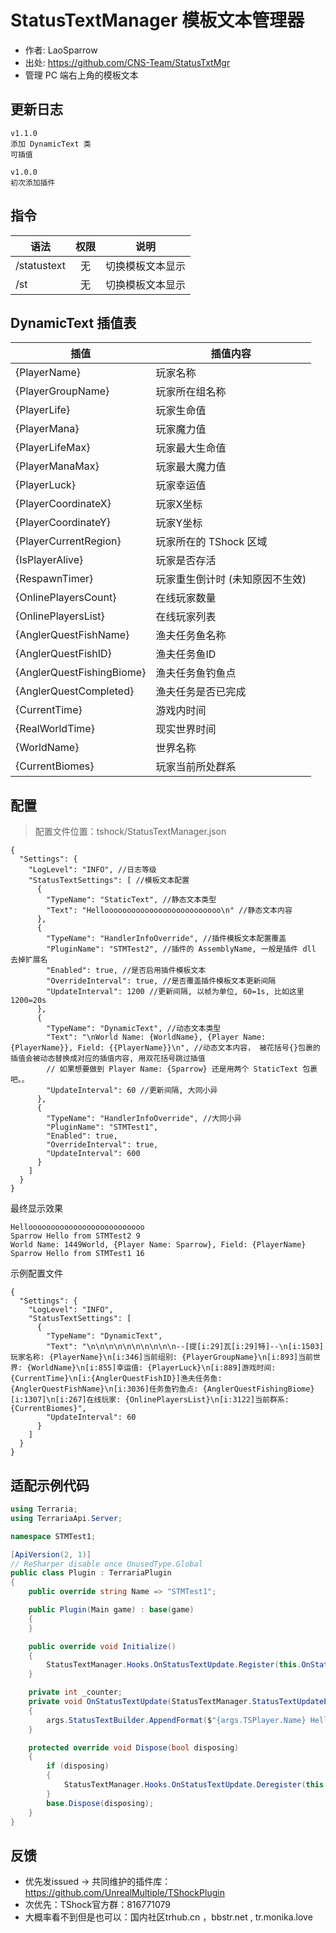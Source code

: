# StatusTextManager 模板文本管理器
- 作者: LaoSparrow
- 出处: https://github.com/CNS-Team/StatusTxtMgr
- 管理 PC 端右上角的模板文本

## 更新日志

```
v1.1.0
添加 DynamicText 类
可插值

v1.0.0
初次添加插件
```

## 指令

| 语法        | 权限  |       说明       |
| ----------- | :---: | :--------------: |
| /statustext |  无   | 切换模板文本显示 |
| /st         |  无   | 切换模板文本显示 |

## DynamicText 插值表

| 插值                      | 插值内容                        |
| ------------------------- | ------------------------------- |
| {PlayerName}              | 玩家名称                        |
| {PlayerGroupName}         | 玩家所在组名称                  |
| {PlayerLife}              | 玩家生命值                      |
| {PlayerMana}              | 玩家魔力值                      |
| {PlayerLifeMax}           | 玩家最大生命值                  |
| {PlayerManaMax}           | 玩家最大魔力值                  |
| {PlayerLuck}              | 玩家幸运值                      |
| {PlayerCoordinateX}       | 玩家X坐标                       |
| {PlayerCoordinateY}       | 玩家Y坐标                       |
| {PlayerCurrentRegion}     | 玩家所在的 TShock 区域          |
| {IsPlayerAlive}           | 玩家是否存活                    |
| {RespawnTimer}            | 玩家重生倒计时 (未知原因不生效) |
| {OnlinePlayersCount}      | 在线玩家数量                    |
| {OnlinePlayersList}       | 在线玩家列表                    |
| {AnglerQuestFishName}     | 渔夫任务鱼名称                  |
| {AnglerQuestFishID}       | 渔夫任务鱼ID                    |
| {AnglerQuestFishingBiome} | 渔夫任务鱼钓鱼点                |
| {AnglerQuestCompleted}    | 渔夫任务是否已完成              |
| {CurrentTime}             | 游戏内时间                      |
| {RealWorldTime}           | 现实世界时间                    |
| {WorldName}               | 世界名称                        |
| {CurrentBiomes}           | 玩家当前所处群系                |

## 配置
> 配置文件位置：tshock/StatusTextManager.json
```json5
{
  "Settings": {
    "LogLevel": "INFO", //日志等级
    "StatusTextSettings": [ //模板文本配置
      {
        "TypeName": "StaticText", //静态文本类型
        "Text": "Helloooooooooooooooooooooooooo\n" //静态文本内容
      },
      {
        "TypeName": "HandlerInfoOverride", //插件模板文本配置覆盖
        "PluginName": "STMTest2", //插件的 AssemblyName, 一般是插件 dll 去掉扩展名
        "Enabled": true, //是否启用插件模板文本
        "OverrideInterval": true, //是否覆盖插件模板文本更新间隔
        "UpdateInterval": 1200 //更新间隔, 以帧为单位, 60=1s, 比如这里 1200=20s 
      },
      {
        "TypeName": "DynamicText", //动态文本类型
        "Text": "\nWorld Name: {WorldName}, {Player Name: {PlayerName}}, Field: {{PlayerName}}\n", //动态文本内容， 被花括号{}包裹的插值会被动态替换成对应的插值内容, 用双花括号跳过插值
        // 如果想要做到 Player Name: {Sparrow} 还是用两个 StaticText 包裹吧。。
        "UpdateInterval": 60 //更新间隔, 大同小异
      },
      {
        "TypeName": "HandlerInfoOverride", //大同小异
        "PluginName": "STMTest1",
        "Enabled": true,
        "OverrideInterval": true,
        "UpdateInterval": 600
      }
    ]
  }
}
```
最终显示效果
```
Helloooooooooooooooooooooooooo
Sparrow Hello from STMTest2 9
World Name: 1449World, {Player Name: Sparrow}, Field: {PlayerName}
Sparrow Hello from STMTest1 16
```
示例配置文件
```json5
{
  "Settings": {
    "LogLevel": "INFO",
    "StatusTextSettings": [
      {
        "TypeName": "DynamicText",
        "Text": "\n\n\n\n\n\n\n\n\n\n--[提[i:29]瓦[i:29]特]--\n[i:1503]玩家名称: {PlayerName}\n[i:346]当前组别: {PlayerGroupName}\n[i:893]当前世界: {WorldName}\n[i:855]幸运值: {PlayerLuck}\n[i:889]游戏时间: {CurrentTime}\n[i:{AnglerQuestFishID}]渔夫任务鱼: {AnglerQuestFishName}\n[i:3036]任务鱼钓鱼点: {AnglerQuestFishingBiome}[i:1307]\n[i:267]在线玩家: {OnlinePlayersList}\n[i:3122]当前群系: {CurrentBiomes}",
        "UpdateInterval": 60
      }
    ]
  }
}

```

## 适配示例代码

```csharp
using Terraria;
using TerrariaApi.Server;

namespace STMTest1;

[ApiVersion(2, 1)]
// ReSharper disable once UnusedType.Global
public class Plugin : TerrariaPlugin
{
    public override string Name => "STMTest1";

    public Plugin(Main game) : base(game)
    {
    }

    public override void Initialize()
    {
        StatusTextManager.Hooks.OnStatusTextUpdate.Register(this.OnStatusTextUpdate, 60);
    }

    private int _counter;
    private void OnStatusTextUpdate(StatusTextManager.StatusTextUpdateEventArgs args)
    {
        args.StatusTextBuilder.AppendFormat($"{args.TSPlayer.Name} Hello from STMTest1 {this._counter++}");
    }

    protected override void Dispose(bool disposing)
    {
        if (disposing)
        {
            StatusTextManager.Hooks.OnStatusTextUpdate.Deregister(this.OnStatusTextUpdate);
        }
        base.Dispose(disposing);
    }
}
```

## 反馈
- 优先发issued -> 共同维护的插件库：https://github.com/UnrealMultiple/TShockPlugin
- 次优先：TShock官方群：816771079
- 大概率看不到但是也可以：国内社区trhub.cn ，bbstr.net , tr.monika.love
